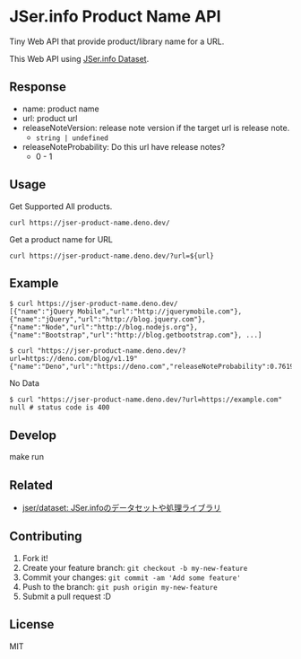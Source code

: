# JSer.info Product Name API

Tiny Web API that provide product/library name for a URL.

This Web API using [JSer.info Dataset](https://github.com/jser/dataset).

## Response

- name: product name
- url: product url
- releaseNoteVersion: release note version if the target url is release note.
  - `string | undefined`
- releaseNoteProbability: Do this url have release notes?
    - 0 - 1

## Usage

Get Supported All products.

```
curl https://jser-product-name.deno.dev/
```

Get a product name for URL

```
curl https://jser-product-name.deno.dev/?url=${url}
```

## Example

```shell
$ curl https://jser-product-name.deno.dev/
[{"name":"jQuery Mobile","url":"http://jquerymobile.com"},{"name":"jQuery","url":"http://blog.jquery.com"},{"name":"Node","url":"http://blog.nodejs.org"},{"name":"Bootstrap","url":"http://blog.getbootstrap.com"}, ...]
```

```shell
$ curl "https://jser-product-name.deno.dev/?url=https://deno.com/blog/v1.19"
{"name":"Deno","url":"https://deno.com","releaseNoteProbability":0.7619047619047619,"releaseNoteVersion":"v1.19"}
```

No Data

```shell
$ curl "https://jser-product-name.deno.dev/?url=https://example.com"
null # status code is 400
```

## Develop

  make run

## Related

- [jser/dataset: JSer.infoのデータセットや処理ライブラリ](https://github.com/jser/dataset)

## Contributing

1. Fork it!
2. Create your feature branch: `git checkout -b my-new-feature`
3. Commit your changes: `git commit -am 'Add some feature'`
4. Push to the branch: `git push origin my-new-feature`
5. Submit a pull request :D

## License

MIT
